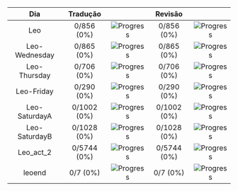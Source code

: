|    **Dia**    | **Tradução** |                                                     | **Revisão** |                                                     |
| :-----------: | :----------: | :-------------------------------------------------: | :---------: | :-------------------------------------------------: |
|      Leo      |  0/856 (0%)  | ![Progress](https://progress-bar.dev/0/?&width=150) | 0/856 (0%)  | ![Progress](https://progress-bar.dev/0/?&width=150) |
| Leo-Wednesday |  0/865 (0%)  | ![Progress](https://progress-bar.dev/0/?&width=150) | 0/865 (0%)  | ![Progress](https://progress-bar.dev/0/?&width=150) |
| Leo-Thursday  |  0/706 (0%)  | ![Progress](https://progress-bar.dev/0/?&width=150) | 0/706 (0%)  | ![Progress](https://progress-bar.dev/0/?&width=150) |
|  Leo-Friday   |  0/290 (0%)  | ![Progress](https://progress-bar.dev/0/?&width=150) | 0/290 (0%)  | ![Progress](https://progress-bar.dev/0/?&width=150) |
| Leo-SaturdayA | 0/1002 (0%)  | ![Progress](https://progress-bar.dev/0/?&width=150) | 0/1002 (0%) | ![Progress](https://progress-bar.dev/0/?&width=150) |
| Leo-SaturdayB | 0/1028 (0%)  | ![Progress](https://progress-bar.dev/0/?&width=150) | 0/1028 (0%) | ![Progress](https://progress-bar.dev/0/?&width=150) |
|   Leo_act_2   | 0/5744 (0%)  | ![Progress](https://progress-bar.dev/0/?&width=150) | 0/5744 (0%) | ![Progress](https://progress-bar.dev/0/?&width=150) |
|    leoend     |   0/7 (0%)   | ![Progress](https://progress-bar.dev/0/?&width=150) |  0/7 (0%)   | ![Progress](https://progress-bar.dev/0/?&width=150) |